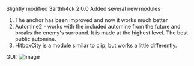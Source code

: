 Slightly modified 3arthh4ck 2.0.0 Added several new modules
1. The anchor has been improved and now it works much better
2. Automine2 - works with the included automine from the future and breaks the enemy's surround. It is made at the highest level. The best public automine.
3. HitboxCity is a module similar to clip, but works a little differently.

GUI: 
![image](https://github.com/t0xz/chobos.ua/assets/158481727/5eb3308c-c9f0-429d-a6df-fe398b47e770)

